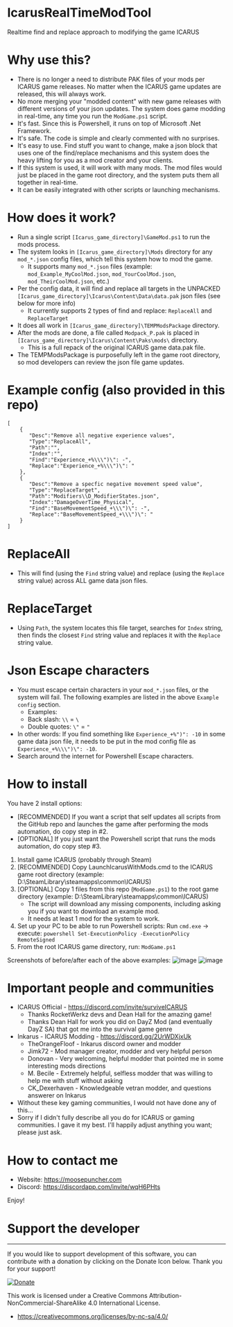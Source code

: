 # IcarusRealTimeModTool
Realtime find and replace approach to modifying the game ICARUS

# Why use this?
- There is no longer a need to distribute PAK files of your mods per ICARUS game releases. No matter when the ICARUS game updates are released, this will always work.
- No more merging your "modded content" with new game releases with different versions of your json updates. The system does game modding in real-time, any time you run the `ModGame.ps1` script.
- It's fast. Since this is Powershell, it runs on top of Microsoft .Net Framework.
- It's safe. The code is simple and clearly commented with no surprises.
- It's easy to use. Find stuff you want to change, make a json block that uses one of the find/replace mechanisms and this system does the heavy lifting for you as a mod creator and your clients.
- If this system is used, it will work with many mods. The mod files would just be placed in the game root directory, and the system puts them all together in real-time.
- It can be easily integrated with other scripts or launching mechanisms.

# How does it work?
- Run a single script `[Icarus_game_directory]\GameMod.ps1` to run the mods process.
- The system looks in `[Icarus_game_directory]\Mods` directory for any `mod_*.json` config files, which tell this system how to mod the game.
   - It supports many `mod_*.json` files (example: `mod_Example_MyCoolMod.json`, `mod_YourCoolMod.json`, `mod_TheirCoolMod.json`, etc.)
- Per the config data, it will find and replace all targets in the UNPACKED `[Icarus_game_directory]\Icarus\Content\Data\data.pak` json files (see below for more info)
   - It currently supports 2 types of find and replace: `ReplaceAll` and `ReplaceTarget`
- It does all work in `[Icarus_game_directory]\TEMPModsPackage` directory.
- After the mods are done, a file called `Modpack_P.pak` is placed in `[Icarus_game_directory]\Icarus\Content\Paks\mods\` directory.
   - This is a full repack of the original ICARUS game data.pak file.
- The TEMPModsPackage is purposefully left in the game root directory, so mod developers can review the json file game updates.

# Example config (also provided in this repo)
```
[
    {
       "Desc":"Remove all negative experience values",
       "Type":"ReplaceAll",
       "Path":"",
       "Index":"",
       "Find":"Experience_+%\\\")\": -",
       "Replace":"Experience_+%\\\")\": "
    },
    {
       "Desc":"Remove a specfic negative movement speed value",
       "Type":"ReplaceTarget",
       "Path":"Modifiers\\D_ModifierStates.json",
       "Index":"DamageOverTime_Physical",
       "Find":"BaseMovementSpeed_+\\\")\": -",
       "Replace":"BaseMovementSpeed_+\\\")\": "
    }
]
```

# ReplaceAll
- This will find (using the `Find` string value) and replace (using the `Replace` string value) across ALL game data json files.

# ReplaceTarget
- Using `Path`, the system locates this file target, searches for `Index` string, then finds the closest `Find` string value and replaces it with the `Replace` string value.

# Json Escape characters
- You must escape certain characters in your `mod_*.json` files, or the system will fail. The following examples are listed in the above `Example config` section.
   - Examples:
   - Back slash: `\\` = `\`
   - Double quotes: `\"` = `"`
- In other words: If you find something like `Experience_+%")": -10` in some game data json file, it needs to be put in the mod config file as `Experience_+%\\\")\": -10`.
- Search around the internet for Powershell Escape characters.

# How to install
You have 2 install options: 
- [RECOMMENDED] If you want a script that self updates all scripts from the GitHub repo and launches the game after performing the mods automation, do copy step in #2.
- [OPTIONAL] If you just want the Powershell script that runs the mods automation, do copy step #3.

1. Install game ICARUS (probably through Steam)
2. [RECOMMENDED] Copy LaunchIcarusWithMods.cmd to the ICARUS game root directory (example: D:\SteamLibrary\steamapps\common\ICARUS)
3. [OPTIONAL] Copy 1 files from this repo (`ModGame.ps1`) to the root game directory (example: D:\SteamLibrary\steamapps\common\ICARUS)
   - The script will download any missing components, including asking you if you want to download an example mod.
   - It needs at least 1 mod for the system to work.
4. Set up your PC to be able to run Powershell scripts: Run `cmd.exe` -> execute: `powershell Set-ExecutionPolicy -ExecutionPolicy RemoteSigned`
5. From the root ICARUS game directory, run: `ModGame.ps1`

Screenshots of before/after each of the above examples:
![image](https://user-images.githubusercontent.com/4725943/212524939-86b0315c-bc20-4194-b4af-a6714dd8bfb5.png)
![image](https://user-images.githubusercontent.com/4725943/212524955-284675ff-a7e9-4cd2-95b7-895b3e67c213.png)

# Important people and communities
- ICARUS Official - https://discord.com/invite/surviveICARUS
   - Thanks RocketWerkz devs and Dean Hall for the amazing game!
   - Thanks Dean Hall for work you did on DayZ Mod (and eventually DayZ SA) that got me into the survival game genre
- Inkarus - ICARUS Modding - https://discord.gg/2UrWDXjxUk
   - TheOrangeFloof - Inkarus discord owner and modder
   - Jimk72 - Mod manager creator, modder and very helpful person
   - Donovan - Very welcoming, helpful modder that pointed me in some interesting mods directions
   - M. Becile - Extremely helpful, selfless modder that was willing to help me with stuff without asking
   - CK_Dexerhaven - Knowledgeable vetran modder, and questions answerer on Inkarus
- Without these key gaming communities, I would not have done any of this...
- Sorry if I didn't fully describe all you do for ICARUS or gaming communities. I gave it my best. I'll happily adjust anything you want; please just ask.

# How to contact me
- Website: https://moosepuncher.com
- Discord: https://discordapp.com/invite/wqH6PHts

Enjoy!

# Support the developer
---
If you would like to support development of this software, you can contribute with a donation by clicking on the Donate Icon below. Thank you for your support!

[![Donate](https://www.paypalobjects.com/en_US/i/btn/btn_donate_LG.gif)](https://www.paypal.com/cgi-bin/webscr?cmd=_s-xclick&hosted_button_id=PXV8MLB5KR5WG)


This work is licensed under a Creative Commons Attribution-NonCommercial-ShareAlike 4.0 International License.
  - https://creativecommons.org/licenses/by-nc-sa/4.0/

